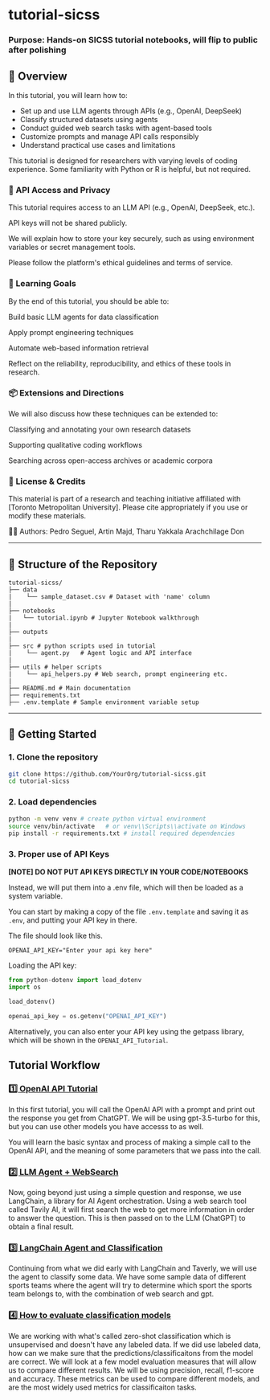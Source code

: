 # tutorial-sicss

### Purpose: Hands-on SICSS tutorial notebooks, will flip to public after polishing

## 🌟 Overview

In this tutorial, you will learn how to:

- Set up and use LLM agents through APIs (e.g., OpenAI, DeepSeek)
- Classify structured datasets using agents
- Conduct guided web search tasks with agent-based tools
- Customize prompts and manage API calls responsibly
- Understand practical use cases and limitations

This tutorial is designed for researchers with varying levels of coding experience. Some familiarity with Python or R is helpful, but not required.

### 🔐 API Access and Privacy
This tutorial requires access to an LLM API (e.g., OpenAI, DeepSeek, etc.).

API keys will not be shared publicly.

We will explain how to store your key securely, such as using environment variables or secret management tools.

Please follow the platform's ethical guidelines and terms of service.

### 🧠 Learning Goals
By the end of this tutorial, you should be able to:

Build basic LLM agents for data classification

Apply prompt engineering techniques

Automate web-based information retrieval

Reflect on the reliability, reproducibility, and ethics of these tools in research.

### 📦 Extensions and Directions
We will also discuss how these techniques can be extended to:

Classifying and annotating your own research datasets

Supporting qualitative coding workflows

Searching across open-access archives or academic corpora

### 🤝 License & Credits
This material is part of a research and teaching initiative affiliated with [Toronto Metropolitan University].
Please cite appropriately if you use or modify these materials.

👨‍🏫 Authors: Pedro Seguel, Artin Majd, Tharu Yakkala Arachchilage Don

---

## 🧱 Structure of the Repository
```
tutorial-sicss/
├── data
|    └── sample_dataset.csv # Dataset with 'name' column
|
├── notebooks
|   └── tutorial.ipynb # Jupyter Notebook walkthrough
|
├── outputs
|
├── src # python scripts used in tutorial
|    └── agent.py   # Agent logic and API interface
|
├── utils # helper scripts
|    └── api_helpers.py # Web search, prompt engineering etc.
|
├── README.md # Main documentation
├── requirements.txt
├── .env.template # Sample environment variable setup
```
---

## 🚀 Getting Started

### 1. Clone the repository

```bash
git clone https://github.com/YourOrg/tutorial-sicss.git
cd tutorial-sicss
```
### 2. Load dependencies

```bash
python -m venv venv # create python virtual environment
source venv/bin/activate   # or venv\\Scripts\\activate on Windows
pip install -r requirements.txt # install required dependencies
```

### 3. Proper use of API Keys

**[NOTE] DO NOT PUT API KEYS DIRECTLY IN YOUR CODE/NOTEBOOKS**

Instead, we will put them into a .env file, which will then be loaded as a system variable.

You can start by making a copy of the file `.env.template` and saving it as `.env`, and putting your
API key in there.

The file should look like this.
```
OPENAI_API_KEY="Enter your api key here"
```
Loading the API key:
```python
from python-dotenv import load_dotenv
import os

load_dotenv()

openai_api_key = os.getenv("OPENAI_API_KEY")
```

Alternatively, you can also enter your API key using the getpass library, which will be shown in the `OPENAI_API_Tutorial`. 

## Tutorial Workflow

### [1️⃣ OpenAI API Tutorial](notebooks/1.OpenAI_API_Tutorial.ipynb)

In this first tutorial, you will call the OpenAI API with a prompt and print out the response you get from ChatGPT. We will be using gpt-3.5-turbo for this, but you can use other models you have accesss to as well.

You will learn the basic syntax and process of making a simple call to the OpenAI API, and the meaning of some parameters that we pass into the call.

### [2️⃣ LLM Agent + WebSearch](notebooks/2.LLM_Agent_+_WebSearch_tool_Tutorial.ipynb)

Now, going beyond just using a simple question and response, we use LangChain, a library for AI Agent orchestration. Using a web search tool
called Tavily AI, it will first search the web to get more information in order to answer the question. This is then passed on to the LLM (ChatGPT) to obtain a final result.


### [3️⃣ LangChain Agent and Classification](notebooks/3.LangChain_Agent_WebSearch_Team_Classifier.ipynb)

Continuing from what we did early with LangChain and Taverly, we will use the agent to classify some data. We have some sample data of different sports teams where
the agent will try to determine which sport the sports team belongs to, with the combination of web search and gpt.

### [4️⃣ How to evaluate classification models](notebooks/4.Model_Evaluation.ipynb)

We are working with what's called zero-shot classification which is unsupervised and doesn't have any labeled data. If we did use labeled data, how can we make sure that the predictions/classificaitons from the model are correct. We will look at a few model evaluation measures that will allow us to compare different results. We will be using precision, recall, f1-score and accuracy. These metrics can be used to compare different models, and are the most widely used metrics for classificaiton tasks.